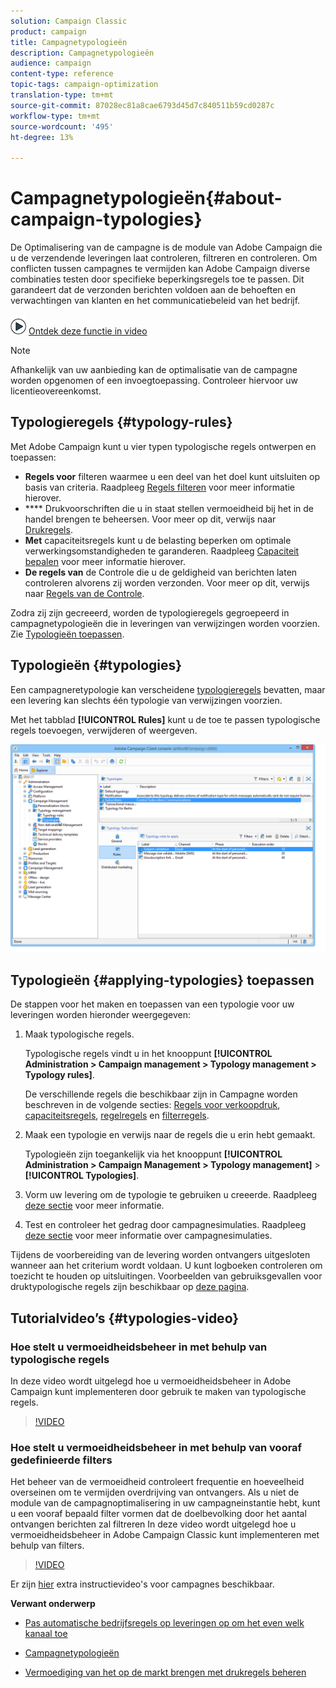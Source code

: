 ```yaml
---
solution: Campaign Classic
product: campaign
title: Campagnetypologieën
description: Campagnetypologieën
audience: campaign
content-type: reference
topic-tags: campaign-optimization
translation-type: tm+mt
source-git-commit: 87028ec81a8cae6793d45d7c840511b59cd0287c
workflow-type: tm+mt
source-wordcount: '495'
ht-degree: 13%

---
```



# Campagnetypologieën{#about-campaign-typologies}

De Optimalisering van de campagne is de module van Adobe Campaign die u de verzendende leveringen laat controleren, filtreren en controleren. Om conflicten tussen campagnes te vermijden kan Adobe Campaign diverse combinaties testen door specifieke beperkingsregels toe te passen. Dit garandeert dat de verzonden berichten voldoen aan de behoeften en verwachtingen van klanten en het communicatiebeleid van het bedrijf.

![](assets/do-not-localize/how-to-video.png) [Ontdek deze functie in video](#typologies-video)

>[!NOTE]
>
>Afhankelijk van uw aanbieding kan de optimalisatie van de campagne worden opgenomen of een invoegtoepassing. Controleer hiervoor uw licentieovereenkomst.

## Typologieregels {#typology-rules}

Met Adobe Campaign kunt u vier typen typologische regels ontwerpen en toepassen:

* **Regels voor** filteren waarmee u een deel van het doel kunt uitsluiten op basis van criteria. Raadpleeg [Regels filteren](../../campaign/using/filtering-rules.md) voor meer informatie hierover.
* **** Drukvoorschriften die u in staat stellen vermoeidheid bij het in de handel brengen te beheersen. Voor meer op dit, verwijs naar [Drukregels](../../campaign/using/pressure-rules.md).
* **Met** capaciteitsregels kunt u de belasting beperken om optimale verwerkingsomstandigheden te garanderen. Raadpleeg [Capaciteit bepalen](../../campaign/using/consistency-rules.md#controlling-capacity) voor meer informatie hierover.
* **De regels van** de Controle die u de geldigheid van berichten laten controleren alvorens zij worden verzonden. Voor meer op dit, verwijs naar [Regels van de Controle](../../campaign/using/control-rules.md).

Zodra zij zijn gecreeerd, worden de typologieregels gegroepeerd in campagnetypologieën die in leveringen van verwijzingen worden voorzien. Zie [Typologieën toepassen](#applying-typologies).

## Typologieën {#typologies}

Een campagneretypologie kan verscheidene [typologieregels](#typology-rules) bevatten, maar een levering kan slechts één typologie van verwijzingen voorzien.

Met het tabblad **[!UICONTROL Rules]** kunt u de toe te passen typologische regels toevoegen, verwijderen of weergeven.

![](assets/campaign_opt_rules_tab.png)

## Typologieën {#applying-typologies} toepassen

De stappen voor het maken en toepassen van een typologie voor uw leveringen worden hieronder weergegeven:

1. Maak typologische regels.

   Typologische regels vindt u in het knooppunt **[!UICONTROL Administration > Campaign management > Typology management > Typology rules]**.

   De verschillende regels die beschikbaar zijn in Campagne worden beschreven in de volgende secties: [Regels voor verkoopdruk](../../campaign/using/pressure-rules.md), [capaciteitsregels](../../campaign/using/consistency-rules.md#controlling-capacity), [regelregels](../../campaign/using/control-rules.md) en [filterregels](../../campaign/using/filtering-rules.md).

1. Maak een typologie en verwijs naar de regels die u erin hebt gemaakt.

   Typologieën zijn toegankelijk via het knooppunt **[!UICONTROL Administration > Campaign Management > Typology management]** > **[!UICONTROL Typologies]**.

1. Vorm uw levering om de typologie te gebruiken u creeerde. Raadpleeg [deze sectie](../../campaign/using/applying-rules.md#applying-a-typology-to-a-delivery) voor meer informatie.
1. Test en controleer het gedrag door campagnesimulaties. Raadpleeg [deze sectie](../../campaign/using/campaign-simulations.md) voor meer informatie over campagnesimulaties.

Tijdens de voorbereiding van de levering worden ontvangers uitgesloten wanneer aan het criterium wordt voldaan. U kunt logboeken controleren om toezicht te houden op uitsluitingen. Voorbeelden van gebruiksgevallen voor druktypologische regels zijn beschikbaar op [deze pagina](../../campaign/using/pressure-rules.md#use-cases-on-pressure-rules).

## Tutorialvideo’s {#typologies-video}

### Hoe stelt u vermoeidheidsbeheer in met behulp van typologische regels

In deze video wordt uitgelegd hoe u vermoeidheidsbeheer in Adobe Campaign kunt implementeren door gebruik te maken van typologische regels.

>[!VIDEO](https://video.tv.adobe.com/v/25090?quality=12)

### Hoe stelt u vermoeidheidsbeheer in met behulp van vooraf gedefinieerde filters

Het beheer van de vermoeidheid controleert frequentie en hoeveelheid overseinen om te vermijden overdrijving van ontvangers. Als u niet de module van de campagnoptimalisering in uw campagneinstantie hebt, kunt u een vooraf bepaald filter vormen dat de doelbevolking door het aantal ontvangen berichten zal filtreren
In deze video wordt uitgelegd hoe u vermoeidheidsbeheer in Adobe Campaign Classic kunt implementeren met behulp van filters.

>[!VIDEO](https://video.tv.adobe.com/v/25091?quality=12)

Er zijn [hier](https://experienceleague.adobe.com/docs/campaign-classic-learn/tutorials/overview.html?lang=nl) extra instructievideo&#39;s voor campagnes beschikbaar.

**Verwant onderwerp**

* [Pas automatische bedrijfsregels op leveringen op om het even welk kanaal toe](https://helpx.adobe.com/campaign/kb/simplifying-campaign-management-acc.html#Applyautomaticbusinessrulestodeliveriesonanychannel)

* [Campagnetypologieën](../../campaign/using/pressure-rules.md)

* [Vermoediging van het op de markt brengen met drukregels beheren](https://docs.adobe.com/content/help/en/campaign-classic/using/orchestrating-campaigns/campaign-optimization/pressure-rules.html)